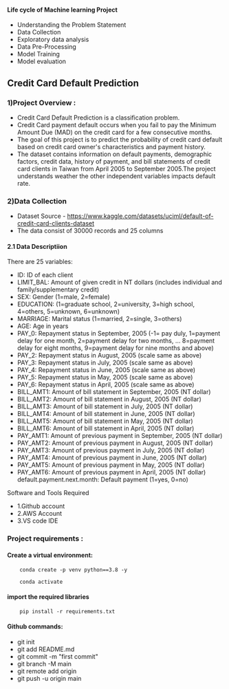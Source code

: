  #### Life cycle of Machine learning Project
* Understanding the Problem Statement
* Data Collection
* Exploratory data analysis
* Data Pre-Processing
* Model Training
* Model evaluation

## Credit Card Default Prediction
### 1)Project Overview :
* Credit Card Default Prediction is a classification problem.
* Credit Card payment default occurs when you fail to pay the Minimum Amount Due (MAD) on the credit card for a few consecutive months.
* The goal of this project is to predict the probability of credit card default based on credit card owner's characteristics and payment history.
* The dataset contains information on default payments, demographic factors, credit data, history of payment, and bill statements of credit card clients in Taiwan from April 2005 to September 2005.The project understands weather the other independent variables impacts default rate.


### 2)Data Collection
* Dataset Source - https://www.kaggle.com/datasets/uciml/default-of-credit-card-clients-dataset
* The data consist of 30000 records and 25 columns

#### 2.1 Data Descriptiion

There are 25 variables:

* ID: ID of each client
* LIMIT_BAL: Amount of given credit in NT dollars (includes individual and family/supplementary credit)
* SEX: Gender (1=male, 2=female)
* EDUCATION: (1=graduate school, 2=university, 3=high school, 4=others, 5=unknown, 6=unknown)
* MARRIAGE: Marital status (1=married, 2=single, 3=others)
* AGE: Age in years
* PAY_0: Repayment status in September, 2005 (-1= pay duly, 1=payment delay for one month, 2=payment delay for two months, … 8=payment delay for eight months, 9=payment delay for nine months and above)
* PAY_2: Repayment status in August, 2005 (scale same as above)
* PAY_3: Repayment status in July, 2005 (scale same as above)
* PAY_4: Repayment status in June, 2005 (scale same as above)
* PAY_5: Repayment status in May, 2005 (scale same as above)
* PAY_6: Repayment status in April, 2005 (scale same as above)
* BILL_AMT1: Amount of bill statement in September, 2005 (NT dollar)
* BILL_AMT2: Amount of bill statement in August, 2005 (NT dollar)
* BILL_AMT3: Amount of bill statement in July, 2005 (NT dollar)
* BILL_AMT4: Amount of bill statement in June, 2005 (NT dollar)
* BILL_AMT5: Amount of bill statement in May, 2005 (NT dollar)
* BILL_AMT6: Amount of bill statement in April, 2005 (NT dollar)
* PAY_AMT1: Amount of previous payment in September, 2005 (NT dollar)
* PAY_AMT2: Amount of previous payment in August, 2005 (NT dollar)
* PAY_AMT3: Amount of previous payment in July, 2005 (NT dollar)
* PAY_AMT4: Amount of previous payment in June, 2005 (NT dollar)
* PAY_AMT5: Amount of previous payment in May, 2005 (NT dollar)
* PAY_AMT6: Amount of previous payment in April, 2005 (NT dollar)
default.payment.next.month: Default payment (1=yes, 0=no)


Software and Tools Required
* 1.Github account
* 2.AWS Account
* 3.VS code IDE



### Project requirements :
#### Create a virtual environment:
``` 
    conda create -p venv python==3.8 -y
 
    conda activate
```

#### import the required libraries
``` 
    pip install -r requirements.txt

````

#### Github commands:
* git init
* git add README.md
* git commit -m "first commit"
* git branch -M main
* git remote add origin <github path>
* git push -u origin main
